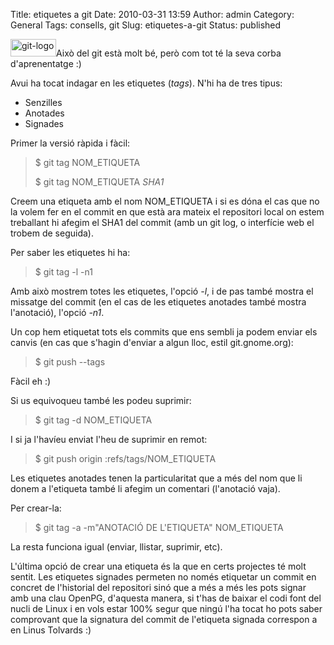 Title: etiquetes a git
Date: 2010-03-31 13:59
Author: admin
Category: General
Tags: consells, git
Slug: etiquetes-a-git
Status: published

[<img src="http://gil.badall.net/wp-content/uploads/2009/03/git-logo.png" title="git-logo" class="alignright size-full wp-image-540" width="73" height="28" />](http://gil.badall.net/wp-content/uploads/2009/03/git-logo.png)Això del git està molt bé, però com tot té la seva corba d'aprenentatge :)

Avui ha tocat indagar en les etiquetes (*tags*). N'hi ha de tres tipus:

- Senzilles
- Anotades
- Signades

Primer la versió ràpida i fàcil:

> \$ git tag NOM_ETIQUETA
>
> \$ git tag NOM_ETIQUETA *SHA1*

Creem una etiqueta amb el nom NOM_ETIQUETA i si es dóna el cas que no la volem fer en el commit en que està ara mateix el repositori local on estem treballant hi afegim el SHA1 del commit (amb un git log, o interfície web el trobem de seguida).

Per saber les etiquetes hi ha:

> \$ git tag -l -n1

Amb això mostrem totes les etiquetes, l'opció *-l*, i de pas també mostra el missatge del commit (en el cas de les etiquetes anotades també mostra l'anotació), l'opció *-n1*.

Un cop hem etiquetat tots els commits que ens sembli ja podem enviar els canvis (en cas que s'hagin d'enviar a algun lloc, estil git.gnome.org):

> \$ git push --tags

Fàcil eh :)

Si us equivoqueu també les podeu suprimir:

> \$ git tag -d NOM_ETIQUETA

I si ja l'havíeu enviat l'heu de suprimir en remot:

> \$ git push origin :refs/tags/NOM_ETIQUETA

Les etiquetes anotades tenen la particularitat que a més del nom que li donem a l'etiqueta també li afegim un comentari (l'anotació vaja).

Per crear-la:

> \$ git tag -a -m"ANOTACIÓ DE L'ETIQUETA" NOM_ETIQUETA

La resta funciona igual (enviar, llistar, suprimir, etc).

L'última opció de crear una etiqueta és la que en certs projectes té molt sentit. Les etiquetes signades permeten no només etiquetar un commit en concret de l'historial del repositori sinó que a més a més les pots signar amb una clau OpenPG, d'aquesta manera, si t'has de baixar el codi font del nucli de Linux i en vols estar 100% segur que ningú l'ha tocat ho pots saber comprovant que la signatura del commit de l'etiqueta signada correspon a en Linus Tolvards :)
